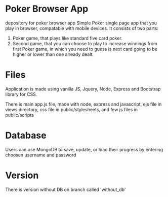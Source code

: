 # Poker Browser App
depository for poker browser app
Simple Poker single page app that you play in browser, compatable with mobile devices. 
It consists of two parts:
  1) Poker game, that plays like standard five card poker.
  2) Second game, that you can choose to play to increase winnings from first Poker game, in which you need to guess is next card going to be
    higher or lower than one already dealt.
    
# Files
Application is made using vanilla JS, Jquery, Node, Express and Bootstrap library for CSS.

There is main app.js file, made with node, express and javascript, ejs file in views directory, css file in public/stylesheets, and few
js files in public/scripts

# Database
Users can use MongoDB to save, update, or load their progress by entering choosen username and password

# Version
There is version without DB on branch called 'without_db'
